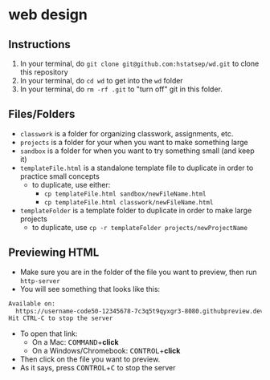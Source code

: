 # web design

## Instructions
1. In your terminal, do `git clone git@github.com:hstatsep/wd.git` to clone this repository
2. In your terminal, do `cd wd` to get into the `wd` folder
3. In your terminal, do `rm -rf .git` to "turn off" git in this folder.

## Files/Folders
* `classwork` is a folder for organizing classwork, assignments, etc.
* `projects` is a folder for your when you want to make something large
* `sandbox` is a folder for when you want to try something small (and keep it)
* `templateFile.html` is a standalone template file to duplicate in order to practice small concepts
  * to duplicate, use either:
    * `cp templateFile.html sandbox/newFileName.html`
    * `cp templateFile.html classwork/newFileName.html`
* `templateFolder` is a template folder to duplicate in order to make large projects
  * to duplicate, use `cp -r templateFolder projects/newProjectName`

## Previewing HTML
* Make sure you are in the folder of the file you want to preview, then run `http-server`
* You will see something that looks like this:
```bash
Available on:
  https://username-code50-12345678-7c3q5t9qyxgr3-8080.githubpreview.dev
Hit CTRL-C to stop the server
```
* To open that link:
  * On a Mac: <kbd>COMMAND</kbd>+**click**
  * On a Windows/Chromebook: <kbd>CONTROL</kbd>+**click**
* Then click on the file you want to preview.
* As it says, press <kbd>CONTROL</kbd>+<kbd>C</kbd> to stop the server
